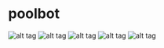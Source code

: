 # poolbot
![alt tag](https://ibb.co/KN7d6cf)​
![alt tag](https://ibb.co/tm37V9V)​
![alt tag](https://ibb.co/qJ5Lq7H)​
![alt tag](https://ibb.co/800vmxb)​
![alt tag](https://ibb.co/8sgdmJs)​
